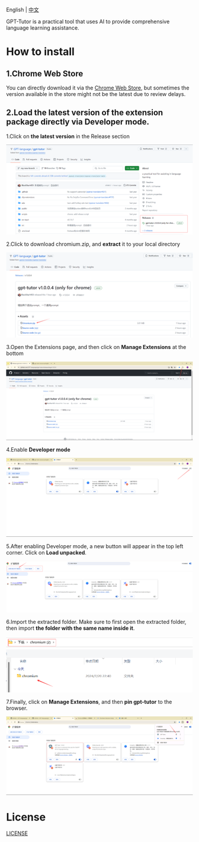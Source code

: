 <p >
    <br> English | <a href="README-CN.md">中文</a>
</p>
<p >
    GPT-Tutor is a practical tool that uses AI to provide comprehensive language learning assistance. 
</p>

# How to install

## 1.Chrome Web Store

You can directly download it via the [Chrome Web Store](https://chromewebstore.google.com/detail/gpt-tutor/icbphcgipdflenaemgkhmigfiaelpbnn?hl=en), but sometimes the version available in the store might not be the latest due to review delays.


## 2.Load the latest version of the extension package directly via Developer mode.

1.Click on **the latest version** in the Release section

![alt text](./public/image-1.png)

2.Click to download chromium.zip, and **extract** it to your local directory

![alt text](./public/image-2.png)

3.Open the Extensions page, and then click on **Manage Extensions** at the bottom

![alt text](./public/image-3.png)

4.Enable **Developer mode**

![alt text](./public/image-4.png)

5.After enabling Developer mode, a new button will appear in the top left corner. Click on **Load unpacked**.

![alt text](./public/image-5.png)

6.Import the extracted folder. Make sure to first open the extracted folder, then import **the folder with the same name inside it**.

![alt text](./public/image-6.png)

7.Finally, click on **Manage Extensions**, and then **pin gpt-tutor** to the browser.

![alt text](./public/image-7.png)


# License

[LICENSE](./LICENSE)


